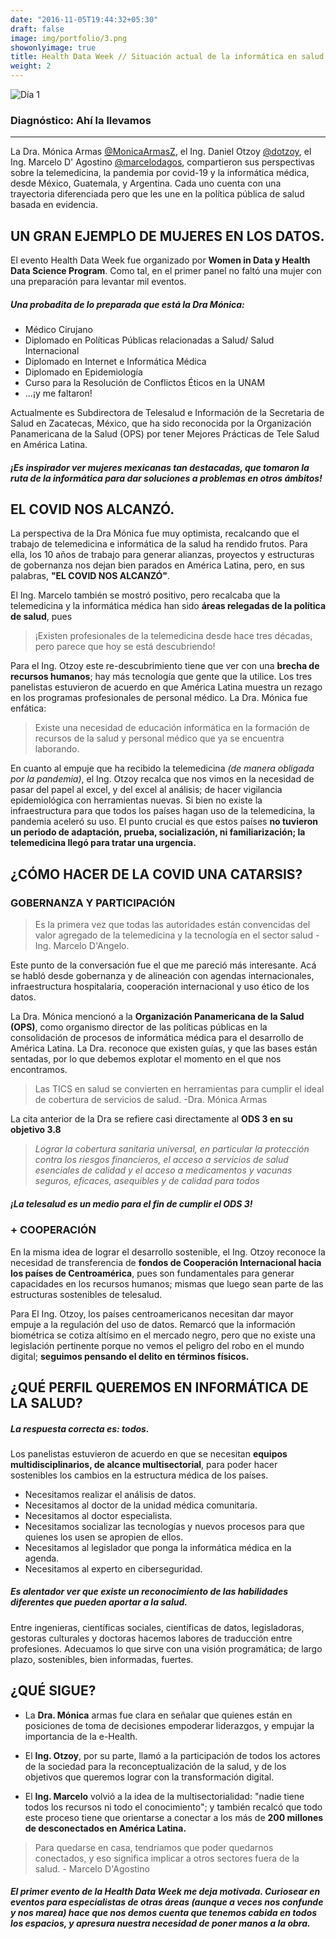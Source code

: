 ```yaml
---
date: "2016-11-05T19:44:32+05:30"
draft: false
image: img/portfolio/3.png
showonlyimage: true
title: Health Data Week // Situación actual de la informática en salud en LATAM
weight: 2
---
```


![Día 1 ](/portfolio/work3_files/salud.png)


### Diagnóstico: Ahí la llevamos
------------------------------------------

La Dra. Mónica Armas [@MonicaArmasZ](https://twitter.com/monicaarmasz), el Ing. Daniel Otzoy [@dotzoy](https://twitter.com/dotzoy), el Ing. Marcelo D' Agostino [@marcelodagos](https://twitter.com/Marcelodagos), compartieron sus perspectivas sobre la telemedicina, la pandemia por covid-19 y la informática médica, desde México, Guatemala, y Argentina. Cada uno cuenta con una trayectoria diferenciada pero que les une en la política pública de salud basada en evidencia. 


## UN GRAN EJEMPLO DE MUJERES EN LOS DATOS.
El evento Health Data Week fue organizado por  **Women in Data y Health Data Science Program**. Como tal, en el primer panel no faltó una mujer con una preparación para levantar mil eventos.

##### Una probadita de lo preparada que está la Dra Mónica:
- Médico Cirujano
- Diplomado en Políticas Públicas relacionadas a Salud/ Salud Internacional
- Diplomado en Internet e Informática Médica
- Diplomado en Epidemiología
- Curso para la Resolución de Conflictos Éticos en la UNAM
- ...¡y me faltaron!

Actualmente es Subdirectora de Telesalud e Información de la Secretaria de Salud en Zacatecas, México, que ha sido reconocida por la Organización Panamericana de la Salud (OPS) por tener Mejores Prácticas de Tele Salud en América Latina. 

##### ¡Es inspirador ver mujeres mexicanas tan destacadas, que tomaron la ruta de la informática para dar soluciones a problemas en otros ámbitos! 





## EL COVID NOS ALCANZÓ.

La perspectiva de la Dra Mónica fue muy optimista, recalcando que el trabajo de telemedicina e informática de la salud ha rendido frutos. Para ella, los 10 años de trabajo para generar alianzas, proyectos y estructuras de gobernanza nos dejan bien parados en América Latina, pero, en sus palabras, **"EL COVID NOS ALCANZÓ"**.

El Ing. Marcelo también se mostró positivo, pero recalcaba que la telemedicina y la informática médica han sido **áreas relegadas de la política de salud**, pues
>¡Existen profesionales de la telemedicina desde hace tres décadas, pero parece que hoy se está descubriendo!

Para el Ing. Otzoy este re-descubrimiento tiene que ver con una **brecha de recursos humanos**; hay más tecnología que gente que la utilice. Los tres panelistas estuvieron de acuerdo en que América Latina muestra un rezago en los programas profesionales de personal médico. La Dra. Mónica fue enfática:
> Existe una necesidad de educación informática en la formación de recursos de la salud y personal médico que ya se encuentra laborando.

En cuanto al empuje que ha recibido la telemedicina *(de manera obligada por la pandemia)*, el Ing. Otzoy recalca que nos vimos en la necesidad de pasar del papel al excel, y del excel al análisis; de hacer vigilancia epidemiológica con herramientas nuevas. Si bien no existe la infraestructura para que todos los países hagan uso de la telemedicina, la pandemia aceleró su uso. El punto crucial es que estos países **no tuvieron un periodo de adaptación, prueba, socialización, ni familiarización; la telemedicina llegó para tratar una urgencia.**

## ¿CÓMO HACER DE LA COVID UNA CATARSIS?
### GOBERNANZA Y PARTICIPACIÓN

>Es la primera vez que todas las autoridades están convencidas del valor agregado de la telemedicina y la tecnología en el sector salud - Ing. Marcelo D'Angelo.

Este punto de la conversación fue el que me pareció más interesante. Acá se habló desde gobernanza y de alineación con agendas internacionales, infraestructura hospitalaria, cooperación internacional y uso ético de los datos. 

La Dra. Mónica mencionó a la **Organización Panamericana de la Salud (OPS)**, como organismo director de las políticas públicas en la consolidación de procesos de informática médica para el desarrollo de América Latina. La Dra. reconoce que existen guías, y que las bases están sentadas, por lo que debemos explotar el momento en el que nos encontramos.

>Las TICS en salud se convierten en herramientas para cumplir el ideal de cobertura de servicios de salud. -Dra. Mónica Armas

La cita anterior de la Dra se refiere casi directamente al **ODS 3 en su objetivo 3.8**
>*Lograr la cobertura sanitaria universal, en particular la protección contra los riesgos financieros, el acceso a servicios de salud esenciales de calidad y el acceso a medicamentos y vacunas seguros, eficaces, asequibles y de calidad para todos* 

##### ¡La telesalud es un medio para el fin de cumplir el ODS 3!

### + COOPERACIÓN

En la misma idea de lograr el desarrollo sostenible, el Ing. Otzoy reconoce la necesidad de transferencia de **fondos de Cooperación Internacional hacia los países de Centroamérica**, pues son fundamentales para generar capacidades en los recursos humanos; mismas que luego sean parte de las estructuras sostenibles de telesalud.

Para El Ing. Otzoy, los países centroamericanos necesitan dar mayor empuje a la regulación del uso de datos. Remarcó que la información biométrica se cotiza altísimo en el mercado negro, pero que no existe una legislación pertinente porque no vemos el peligro del robo en el mundo digital; **seguimos pensando el delito en términos físicos.**

## ¿QUÉ PERFIL QUEREMOS EN INFORMÁTICA DE LA SALUD?

##### La respuesta correcta es: todos.

Los panelistas estuvieron de acuerdo en que se necesitan **equipos multidisciplinarios, de alcance multisectorial**, para poder hacer sostenibles los cambios en la estructura médica de los países.
- Necesitamos realizar el análisis de datos.
- Necesitamos al doctor de la unidad médica comunitaria.
- Necesitamos al doctor especialista.
- Necesitamos socializar las tecnologías y nuevos procesos para que quienes los usen se apropien de ellos.
- Necesitamos al legislador que ponga la informática médica en la agenda.
- Necesitamos al experto en ciberseguridad.

##### Es alentador ver que existe un reconocimiento de las habilidades diferentes que pueden aportar a la salud.

Entre ingenieras, científicas sociales, científicas de datos, legisladoras, gestoras culturales y doctoras hacemos labores de traducción entre profesiones. Adecuamos lo que sirve con una visión programática; de largo plazo, sostenibles, bien informadas, fuertes.
  
## ¿QUÉ SIGUE?
- La **Dra. Mónica** armas fue clara en señalar que quienes están en posiciones de toma de decisiones empoderar liderazgos, y empujar la importancia de la e-Health.

- El **Ing. Otzoy**, por su parte, llamó a la participación de todos los actores de la sociedad para la reconceptualización de la salud, y de los objetivos que queremos lograr con la transformación digital.

- El **Ing. Marcelo** volvió a la idea de la multisectorialidad: "nadie tiene todos los recursos ni todo el conocimiento"; y también recalcó que todo este proceso tiene que orientarse a conectar a los más de **200 millones de desconectados en América Latina.**

>Para quedarse en casa, tendríamos que poder quedarnos conectados, y eso significa implicar a otros sectores fuera de la salud. - Marcelo D'Agostino

##### El primer evento de la Health Data Week me deja motivada. Curiosear en eventos para especialistas de otras áreas *(aunque a veces nos confunde y nos marea)* hace que nos demos cuenta que tenemos cabida en todos los espacios, y apresura nuestra necesidad de poner manos a la obra.







